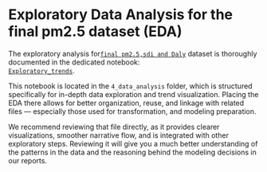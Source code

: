 # Exploratory Data Analysis for the final pm2.5 dataset (EDA)

The exploratory analysis for[`final pm2.5,sdi and Daly`](../final_datasets/clean_merged_data.csv)
dataset is thoroughly documented in the
dedicated notebook:  
[`Exploratory_trends`](../4_data_analysis/02_exploratory_trends.ipynb).

This notebook is located in the `4_data_analysis` folder, which is structured
specifically for in-depth data exploration and trend visualization. Placing the
EDA there allows for better organization, reuse, and linkage with related files
— especially those used for transformation, and modeling preparation.

We recommend reviewing that file directly, as it provides clearer
visualizations, smoother narrative flow, and is integrated with other
exploratory steps. Reviewing it will give you a much better understanding of
the patterns in the data and the reasoning behind the modeling decisions in our reports.
